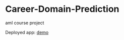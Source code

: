 # Career-Domain-Prediction
aml course project

Deployed app:
[demo](https://preferredcareer.streamlit.app/)